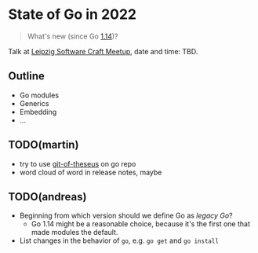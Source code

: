 # State of Go in 2022

> What's new (since Go [1.14](https://go.dev/doc/devel/release#go1.14))?

Talk at [Leipzig Software Craft Meetup](https://www.meetup.com/LE-software-craft-community/), date and time: TBD.

## Outline

* Go modules
* Generics
* Embedding
* ...

## TODO(martin)

* try to use [git-of-theseus](https://github.com/erikbern/git-of-theseus) on go repo
* word cloud of word in release notes, maybe

## TODO(andreas)

* Beginning from which version should we define Go as _legacy Go_?
  - Go 1.14 might be a reasonable choice, because it's the first one that made modules the default.
* List changes in the behavior of `go`, e.g. `go get` and `go install`
